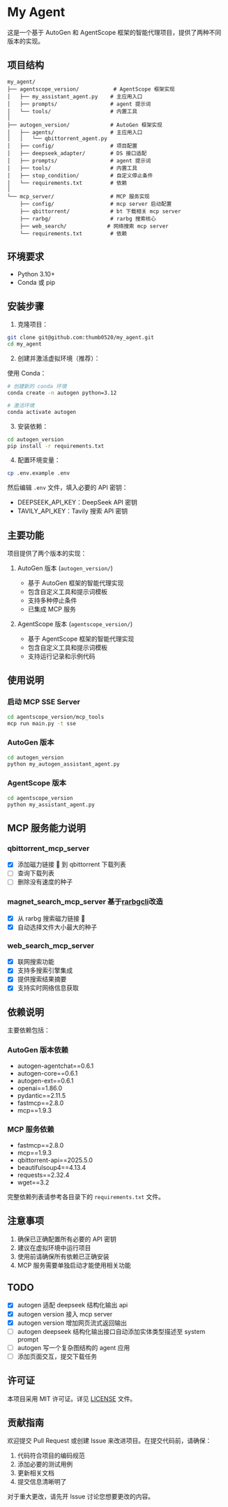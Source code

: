 # My Agent

这是一个基于 AutoGen 和 AgentScope 框架的智能代理项目，提供了两种不同版本的实现。

## 项目结构

```
my_agent/
├── agentscope_version/           # AgentScope 框架实现
│   ├── my_assistant_agent.py    # 主应用入口
│   ├── prompts/                 # agent 提示词
│   └── tools/                   # 内置工具
│
├── autogen_version/             # AutoGen 框架实现
│   ├── agents/                  # 主应用入口
│   │   └── qbittorrent_agent.py
│   ├── config/                  # 项目配置
│   ├── deepseek_adapter/        # DS 接口适配
│   ├── prompts/                 # agent 提示词
│   ├── tools/                   # 内置工具
│   ├── stop_condition/          # 自定义停止条件
│   └── requirements.txt         # 依赖
│
└── mcp_server/                  # MCP 服务实现
    ├── config/                  # mcp server 启动配置
    ├── qbittorrent/             # bt 下载相关 mcp server
    ├── rarbg/                   # rarbg 搜索核心
    ├── web_search/             # 网络搜索 mcp server
    └── requirements.txt         # 依赖
```

## 环境要求

- Python 3.10+
- Conda 或 pip

## 安装步骤

1. 克隆项目：

```bash
git clone git@github.com:thumb0520/my_agent.git
cd my_agent
```

2. 创建并激活虚拟环境（推荐）：

使用 Conda：

```bash
# 创建新的 conda 环境
conda create -n autogen python=3.12

# 激活环境
conda activate autogen
```

3. 安装依赖：

```bash
cd autogen_version
pip install -r requirements.txt
```

4. 配置环境变量：

```bash
cp .env.example .env
```

然后编辑 `.env` 文件，填入必要的 API 密钥：

- DEEPSEEK_API_KEY：DeepSeek API 密钥
- TAVILY_API_KEY：Tavily 搜索 API 密钥

## 主要功能

项目提供了两个版本的实现：

1. AutoGen 版本 (`autogen_version/`)
    - 基于 AutoGen 框架的智能代理实现
    - 包含自定义工具和提示词模板
    - 支持多种停止条件
    - 已集成 MCP 服务

2. AgentScope 版本 (`agentscope_version/`)
    - 基于 AgentScope 框架的智能代理实现
    - 包含自定义工具和提示词模板
    - 支持运行记录和示例代码

## 使用说明

### 启动 MCP SSE Server

```bash
cd agentscope_version/mcp_tools
mcp run main.py -t sse
```

### AutoGen 版本

```bash
cd autogen_version
python my_autogen_assistant_agent.py
```

### AgentScope 版本

```bash
cd agentscope_version
python my_assistant_agent.py
```

## MCP 服务能力说明

### qbittorrent_mcp_server

- [x] 添加磁力链接 🧲 到 qbittorrent 下载列表
- [ ] 查询下载列表
- [ ] 删除没有速度的种子

### magnet_search_mcp_server 基于[rarbgcli](https://github.com/FarisHijazi/rarbgcli)改造

- [x] 从 rarbg 搜索磁力链接 🧲
- [x] 自动选择文件大小最大的种子

### web_search_mcp_server

- [x] 联网搜索功能
- [x] 支持多搜索引擎集成
- [x] 提供搜索结果摘要
- [x] 支持实时网络信息获取

## 依赖说明

主要依赖包括：

### AutoGen 版本依赖

- autogen-agentchat==0.6.1
- autogen-core==0.6.1
- autogen-ext==0.6.1
- openai==1.86.0
- pydantic==2.11.5
- fastmcp==2.8.0
- mcp==1.9.3

### MCP 服务依赖

- fastmcp==2.8.0
- mcp==1.9.3
- qbittorrent-api==2025.5.0
- beautifulsoup4==4.13.4
- requests==2.32.4
- wget==3.2

完整依赖列表请参考各目录下的 `requirements.txt` 文件。

## 注意事项

1. 确保已正确配置所有必要的 API 密钥
2. 建议在虚拟环境中运行项目
3. 使用前请确保所有依赖已正确安装
4. MCP 服务需要单独启动才能使用相关功能

## TODO

- [x] autogen 适配 deepseek 结构化输出 api
- [x] autogen version 接入 mcp server
- [x] autogen version 增加网页流式返回输出
- [ ] autogen deepseek 结构化输出接口自动添加实体类型描述至 system prompt
- [ ] autogen 写一个复杂图结构的 agent 应用
- [ ] 添加页面交互，提交下载任务

## 许可证

本项目采用 MIT 许可证。详见 [LICENSE](LICENSE) 文件。

## 贡献指南

欢迎提交 Pull Request 或创建 Issue 来改进项目。在提交代码前，请确保：

1. 代码符合项目的编码规范
2. 添加必要的测试用例
3. 更新相关文档
4. 提交信息清晰明了

对于重大更改，请先开 Issue 讨论您想要更改的内容。
